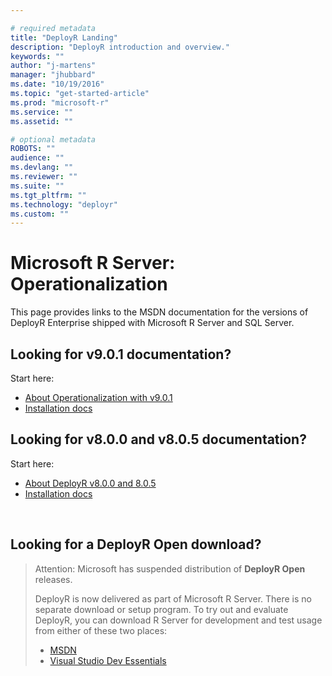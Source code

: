 ```yaml
---

# required metadata
title: "DeployR Landing"
description: "DeployR introduction and overview."
keywords: ""
author: "j-martens"
manager: "jhubbard"
ms.date: "10/19/2016"
ms.topic: "get-started-article"
ms.prod: "microsoft-r"
ms.service: ""
ms.assetid: ""

# optional metadata
ROBOTS: ""
audience: ""
ms.devlang: ""
ms.reviewer: ""
ms.suite: ""
ms.tgt_pltfrm: ""
ms.technology: "deployr"
ms.custom: ""
---
```


# Microsoft R Server: Operationalization

This page provides links to the MSDN documentation for the versions of DeployR Enterprise shipped with Microsoft R Server and SQL Server.

## Looking for v9.0.1 documentation?

Start here:

+ [About Operationalization with v9.0.1](https://msdn.microsoft.com/en-us/microsoft-r/operationalize/about.md)
+ [Installation docs](https://msdn.microsoft.com/en-us/microsoft-r/operationalize/configure-initial.md)


## Looking for v8.0.0 and v8.0.5 documentation?

Start here:
+ [About DeployR v8.0.0 and 8.0.5](https://msdn.microsoft.com/en-us/microsoft-r/deployr-about.md)
+ [Installation docs](https://msdn.microsoft.com/en-us/microsoft-r/deployr-installation.md)

<br>

## Looking for a DeployR Open download?

>Attention: Microsoft has suspended distribution of **DeployR Open** releases. 
>
>DeployR is now delivered as part of Microsoft R Server. There is no separate download or setup program.
>To try out and evaluate DeployR, you can download R Server for development and test usage from either of these two places:
> - [MSDN](http://aka.ms/rserver/linux/download) 
> - [Visual Studio Dev Essentials](https://www.visualstudio.com/dev-essentials/)
